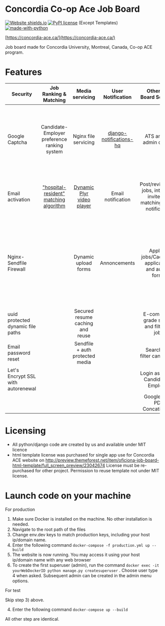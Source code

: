# Concordia Co-op Ace Job Board
[![Website shields.io](https://img.shields.io/website-up-down-green-red/http/shields.io.svg)](http://aceconcordia.ca)
[![PyPI license](https://img.shields.io/pypi/l/ansicolortags.svg)](https://pypi.python.org/pypi/ansicolortags/) (Except Templates) [![made-with-python](https://img.shields.io/badge/Made%20with-Python-1f425f.svg)](https://www.python.org/)

[https://concordia-ace.ca/](https://concordia-ace.ca/)

Job board made for Concordia University, Montreal, Canada, Co-op ACE program. 
# Features

| Security        | Job Ranking & Matching          | Media servicing  | User Notification  | Other Job Board Services  | Data  | CI/CD  |
| ------------- |:-------------:| :-----:|:-----:| :-----:|-----:|-----:|
| Google Captcha      | Candidate-Employer preference ranking system| Nginx file servicing | [django-notifications-hq](https://pypi.org/project/django-notifications-hq/) | ATS and full admin control | Postgres Db docker service| Prod Ready easy Docker-Compose setup and dedicated test docker-compose setup
| Email activation|  ["hospital-resident" matching algorithm](https://pypi.org/project/matching/)      |   [Dynamic Plyr video player](https://github.com/sampotts/plyr)  | Email notification| Post/review/edit jobs, interview invite, job matching, email notification | Persistent db mount | Persistent Volumes and storage mount, django migrations
| Nginx-Sendfile Firewall |  |   Dynamic upload forms | Annoncements | Apply to jobs/Cache old applications and autofill forms | | Separated test media and test db volumes with 99% coding sharing between prod and test docker-compose setups
| uuid protected dynamic file paths |  |    Secured resume caching and reuse| | E-commerce grade search and filter for jobs
| Email password reset |  | Sendfile + auth protected media| | Search and filter candidates 
| Let's Encrypt SSL with autorenewal | |  | | Login as Admin, Candidate or Employer
| | |  | | Google Map,  PDF Concatination
# Licensing
- All python/django code are created by us and available under MIT licence
- html template license was purchased for single app use for Concordia ACE website on http://preview.themeforest.net/item/oficiona-job-board-html-template/full_screen_preview/23042674 License must be re-purchased for other project. Permission to reuse template not under MIT license. 

# Launch code on your machine
For production
1) Make sure Docker is installed on the machine. No other installation is needed. 
2) Navigate to the root path of the files
3) Change env.dev keys to match production keys, including your host ip/domain name. 
4) Enter the following command `docker-compose -f production.yml up --build` 
5) The website is now running. You may access it using your host ip/domain name with any web browser
6) To create the first superuser (admin), run the command `docker exec -it yourWebDockerID python manage.py createsuperuser` . Choose user type 4 when asked. Subsequent admin can be created in the admin menu options.

For test

  Skip step 3) above. 

  4) Enter the following command `docker-compose up --build` 

  All other step are identical.
